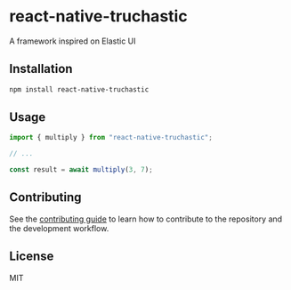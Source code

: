 # react-native-truchastic

A framework inspired on Elastic UI

## Installation

```sh
npm install react-native-truchastic
```

## Usage

```js
import { multiply } from "react-native-truchastic";

// ...

const result = await multiply(3, 7);
```

## Contributing

See the [contributing guide](CONTRIBUTING.md) to learn how to contribute to the repository and the development workflow.

## License

MIT
